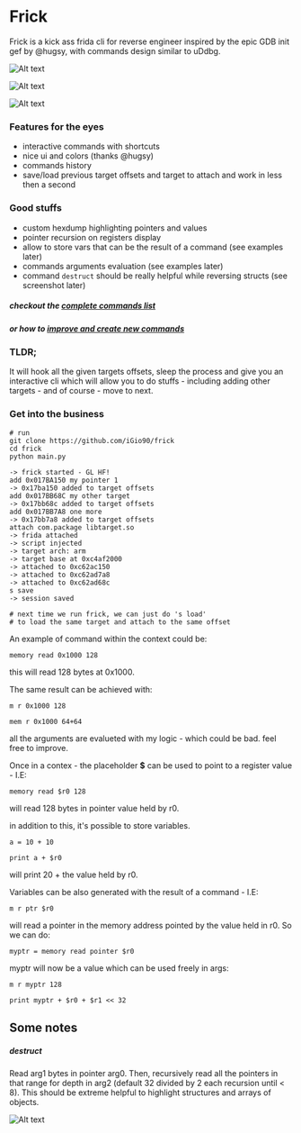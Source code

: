 # Frick

Frick is a kick ass frida cli for reverse engineer inspired by the epic GDB init gef by @hugsy, with commands design similar to uDdbg.

![Alt text](https://image.ibb.co/kGqSfJ/Schermata_2018_06_17_alle_14_57_25.png "frick") 

![Alt text](https://preview.ibb.co/eXYvkJ/Schermata_2018_06_17_alle_18_49_07.png "frick")

![Alt text](https://image.ibb.co/fjSUvJ/Schermata_2018_06_18_alle_11_15_43.png "frick")


### Features for the eyes
* interactive commands with shortcuts 
* nice ui and colors (thanks @hugsy)
* commands history
* save/load previous target offsets and target to attach and work in less then a second

### Good stuffs
* custom hexdump highlighting pointers and values
* pointer recursion on registers display
* allow to store vars that can be the result of a command (see examples later)
* commands arguments evaluation (see examples later)
* command ``destruct`` should be really helpful while reversing structs (see screenshot later)

##### checkout the [complete commands list](./COMMANDS.md)
##### or how to [improve and create new commands](./EXTENDING.md)


### TLDR;
It will hook all the given targets offsets, sleep the process and give you an interactive cli
which will allow you to do stuffs - including adding other targets - and of course - move to next.

### Get into the business

```
# run 
git clone https://github.com/iGio90/frick
cd frick
python main.py
```

```
-> frick started - GL HF!
add 0x017BA150 my pointer 1
-> 0x17ba150 added to target offsets
add 0x017BB68C my other target
-> 0x17bb68c added to target offsets
add 0x017BB7A8 one more
-> 0x17bb7a8 added to target offsets
attach com.package libtarget.so
-> frida attached
-> script injected
-> target arch: arm
-> target base at 0xc4af2000
-> attached to 0xc62ac150
-> attached to 0xc62ad7a8
-> attached to 0xc62ad68c
s save
-> session saved

# next time we run frick, we can just do 's load' 
# to load the same target and attach to the same offset
```

An example of command within the context could be:

``memory read 0x1000 128``

this will read 128 bytes at 0x1000.

The same result can be achieved with:

``m r 0x1000 128``

``mem r 0x1000 64+64``

all the arguments are evalueted with my logic - which could be bad. feel free to improve.

Once in a contex - the placeholder **$** can be used to point to a register value - I.E:

``memory read $r0 128``

will read 128 bytes in pointer value held by r0.

in addition to this, it's possible to store variables.

``a = 10 + 10``

``print a + $r0``

will print 20 + the value held by r0.

Variables can be also generated with the result of a command - I.E:

``m r ptr $r0``

will read a pointer in the memory address pointed by the value held in r0. So we can do:

``myptr = memory read pointer $r0``

myptr will now be a value which can be used freely in args:

``m r myptr 128``

``print myptr + $r0 + $r1 << 32``

## Some notes

##### destruct

Read arg1 bytes in pointer arg0. Then, recursively read all the pointers in that range for depth in arg2 (default 32 divided by 2 each recursion until < 8).
This should be extreme helpful to highlight structures and arrays of objects.

![Alt text](https://image.ibb.co/iaOgQJ/Schermata_2018_06_17_alle_23_23_06.png "frick")

